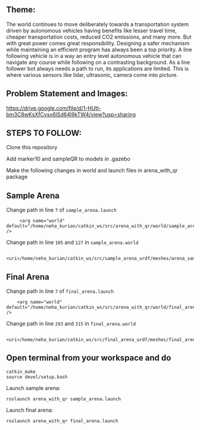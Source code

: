 ## Theme:
The world continues to move deliberately towards a transportation system driven by autonomous vehicles having benefits like lesser travel time, cheaper transportation costs, reduced CO2 emissions, and many more. But with great power comes great responsibility. Designing a safer mechanism while maintaining an efficient program has always been a top priority. 
A line following vehicle is in a way an entry level autonomous vehicle that can navigate any course while following on a contrasting background. As a line follower bot always needs a path to run, its applications are limited. This is where various sensors like lidar, ultrasonic, camera come into picture. 

## Problem Statement and Images:
https://drive.google.com/file/d/1-HUtt-bm3C8wKsXfCvsx6lSd64l9kTW4/view?usp=sharing

## STEPS TO FOLLOW:

Clone this repository <br>

Add marker10 and sampleQR to models in .gazebo <br>

Make the following changes in world and launch files in arena_with_qr package <br>

## Sample Arena

Change path in line `7` of `sample_arena.launch`  
   
   ```
        <arg name="world" default="/home/neha_kurian/catkin_ws/src/arena_with_qr/world/sample_arena.world" />
   ```

Change path in line `105` and `127` in `sample_arena.world`

   ```
	<uri>/home/neha_kurian/catkin_ws/src/sample_arena_urdf/meshes/arena_samplenew.dae</uri>
   ```

## Final Arena

Change path in line `7` of `final_arena.launch `
   
   ```
       <arg name="world" default="/home/neha_kurian/catkin_ws/src/arena_with_qr/world/final_arena.world" />
   ```

Change path in line `293` and `315` in `final_arena.world`

   ```
	<uri>/home/neha_kurian/catkin_ws/src/final_arena_urdf/meshes/final_arena.dae</uri>
   ```

## Open terminal from your workspace and do
   
   ```
   catkin_make
   source devel/setup.bash
   ```
   
   Launch sample arena:<br>
   ```  
   roslaunch arena_with_qr sample_arena.launch
   ```
   
   Launch final arena:<br>
   ```
   roslaunch arena_with_qr final_arena.launch
   ```
